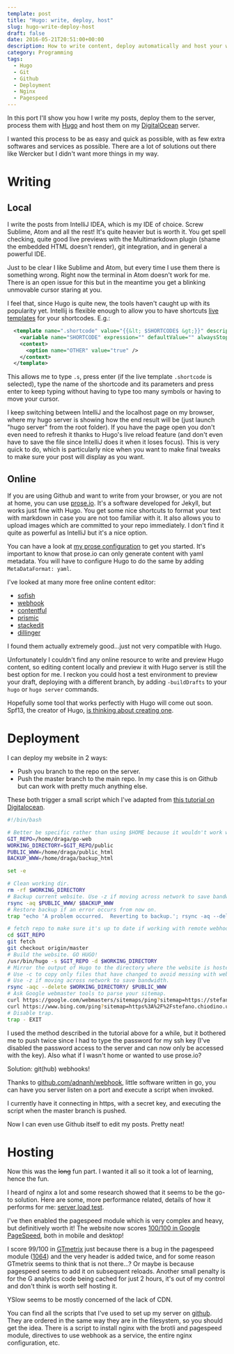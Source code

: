 ```yaml
---
template: post
title: "Hugo: write, deploy, host"
slug: hugo-write-deploy-host
draft: false
date: 2016-05-21T20:51:00+00:00
description: How to write content, deploy automatically and host your website
category: Programming
tags:
  - Hugo
  - Git
  - Github
  - Deployment
  - Nginx
  - Pagespeed
---
```

In this port I'll show you how I write my posts, deploy them to the server, process them with [Hugo](https://gohugo.io) and host them on my [DigitalOcean](https://m.do.co/c/875cd23a5c97) server.

I wanted this process to be as easy and quick as possible, with as few extra softwares and services as possible. There are a lot of solutions out there like Wercker but I didn't want more things in my way.

# Writing
## Local

I write the posts from IntelliJ IDEA, which is my IDE of choice. Screw Sublime, Atom and all the rest! It's quite heavier but is worth it. You get spell checking, quite good live previews with the Multimarkdown plugin (shame the embedded HTML doesn't render), git integration, and in general a powerful IDE.

Just to be clear I like Sublime and Atom, but every time I use them there is something wrong. Right now the terminal in Atom doesn't work for me. There is an open issue for this but in the meantime you get a blinking unmovable cursor staring at you.

I feel that, since Hugo is quite new, the tools haven't caught up with its popularity yet. Intellij is flexible enough to allow you to have shortcuts [live templates](https://www.jetbrains.com/help/idea/2016.1/live-templates.html) for your shortcodes. E.g.:  
```xml
  <template name=".shortcode" value="{{&lt; $SHORTCODE$ &gt;}}" description="A Hugo shortcode" toReformat="false" toShortenFQNames="true">
    <variable name="SHORTCODE" expression="" defaultValue="" alwaysStopAt="true" />
    <context>
      <option name="OTHER" value="true" />
    </context>
  </template>
```
This allows me to type `.s`, press enter (if the live template `.shortcode` is selected), type the name of the shortcode and its parameters and press enter to keep typing without having to type too many symbols or having to move your cursor.

I keep switching between IntelliJ and the localhost page on my browser, where my hugo server is showing how the end result will be (just launch "hugo server" from the root folder). If you have the page open you don't even need to refresh it thanks to Hugo's live reload feature (and don't even have to save the file since IntelliJ does it when it loses focus). This is very quick to do, which is particularly nice when you want to make final tweaks to make sure your post will display as you want.

## Online
If you are using Github and want to write from your browser, or you are not at home, you can use [prose.io](https://prose.io). It's a software developed for Jekyll, but works just fine with Hugo. You get some nice shortcuts to format your text with markdown in case you are not too familiar with it. It also allows you to upload images which are committed to your repo immediately. I don't find it quite as powerful as IntelliJ but it's a nice option.

You can have a look at [my prose configuration](https://github.com/Draga/go-web/blob/master/_prose.yml) to get you started. It's important to know that prose.io can only generate content with yaml metadata. You will have to configure Hugo to do the same by adding `MetaDataFormat: yaml`.

I've looked at many more free online content editor:
* [sofish](http://sofish.github.io/pen/)
* [webhook](http://www.webhook.com/)
* [contentful](https://www.contentful.com)
* [prismic](https://prismic.io/)
* [stackedit](https://stackedit.io)
* [dillinger](http://dillinger.io/)

I found them actually extremely good...just not very compatible with Hugo.

Unfortunately I couldn't find any online resource to write and preview Hugo content, so editing content locally and preview it with Hugo server is still the best option for me. I reckon you could host a test environment to preview your draft, deploying with a different branch, by adding `-buildDrafts` to your `hugo` or `hugo server` commands.

Hopefully some tool that works perfectly with Hugo will come out soon. Spf13, the creator of Hugo, [is thinking about creating one](https://discuss.gohugo.io/t/web-based-editor/155/41).

# Deployment
I can deploy my website in 2 ways:

- Push you branch to the repo on the server.
- Push the master branch to the main repo. In my case this is on Github but can work with pretty much anything else.

These both trigger a small script which I've adapted from [this tutorial on Digitalocean](https://www.digitalocean.com/community/tutorials/how-to-deploy-a-hugo-site-to-production-with-git-hooks-on-ubuntu-14-04).

```bash
#!/bin/bash

# Better be specific rather than using $HOME because it wouldn't work with all users.
GIT_REPO=/home/draga/go-web
WORKING_DIRECTORY=$GIT_REPO/public
PUBLIC_WWW=/home/draga/public_html
BACKUP_WWW=/home/draga/backup_html

set -e

# Clean working dir.
rm -rf $WORKING_DIRECTORY
# Backup current website. Use -z if moving across network to save bandwidth.
rsync -aq $PUBLIC_WWW/ $BACKUP_WWW
# Restore backup if an error occurs from now on.
trap "echo 'A problem occurred.  Reverting to backup.'; rsync -aq --del $BACKUP_WWW/ $PUBLIC_WWW; rm -rf $WORKING_DIRECTORY" EXIT

# fetch repo to make sure it's up to date if working with remote webhook.
cd $GIT_REPO
git fetch
git checkout origin/master
# Build the website. GO HUGO!
/usr/bin/hugo -s $GIT_REPO -d $WORKING_DIRECTORY
# Mirror the output of Hugo to the directory where the website is hosted.
# Use -c to copy only files that have changed to avoid messing with webhost caches.
# Use -z if moving across network to save bandwidth.
rsync -aqc --delete $WORKING_DIRECTORY/ $PUBLIC_WWW
# Ask Google webmaster tools to parse your sitemap.
curl https://google.com/webmasters/sitemaps/ping?sitemap=https://stefano.chiodino.uk/sitemap.xml
curl https://www.bing.com/ping?sitemap=https%3A%2F%2Fstefano.chiodino.uk/sitemap.xml
# Disable trap.
trap - EXIT
```

I used the method described in the tutorial above for a while, but it bothered me to push twice since I had to type the password for my ssh key (I've disabled the password access to the server and can now only be accessed with the key). Also what if I wasn't home or wanted to use prose.io?

Solution: git(hub) webhooks!

Thanks to <a href="https://github.com/adnanh/webhook" target="_blank">github.com/adnanh/webhook</a>, little software written in go, you can have you server listen on a port and execute a script when invoked.

I currently have it connecting in https, with a secret key, and executing the script when the master branch is pushed.

Now I can even use Github itself to edit my posts. Pretty neat!

# Hosting
Now this was the ~~long~~ fun part. I wanted it all so it took a lot of learning, hence the fun.

I heard of nginx a lot and some research showed that it seems to be the go-to solution. Here are some, more performance related, details of how it performs for me: [server load test](/posts/server-load-test).

I've then enabled the pagespeed module which is very complex and heavy, but definitively worth it!
The website now scores <a href="https://developers.google.com/speed/pagespeed/insights/?url=https%3A%2F%2Fstefano.chiodino.uk%2F" target="_blank">100/100 in Google PageSpeed</a>, both in mobile and desktop!

I score 99/100 in <a href="https://gtmetrix.com/reports/stefano.chiodino.uk/FsGkxV4j" target="_blank">GTmetrix</a> just because there is a bug in the pagespeed module ([1064](https://github.com/pagespeed/ngx_pagespeed/issues/1064)) and the very header is added twice, and for some reason GTmetrix seems to think that is not there...? Or maybe is because pagespeed seems to add it on subsequent reloads. Another small penalty is for the G analytics code being cached for just 2 hours, it's out of my control and don't think is worth self hosting it.

YSlow seems to be mostly concerned of the lack of CDN.

You can find all the scripts that I've used to set up my server on [github](https://github.com/Draga/serverScripts). They are ordered in the same way they are in the filesystem, so you should get the idea. There is a script to install nginx with the brotli and pagespeed module, directives to use webhook as a service, the entire nginx configuration, etc.
